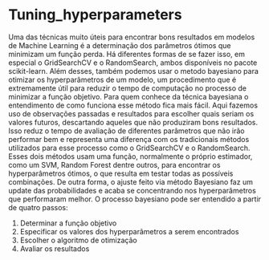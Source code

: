 # Tuning_hyperparameters

Uma das técnicas muito úteis para encontrar bons resultados em modelos de Machine Learning é a determinação dos parâmetros ótimos que minimizam um função perda. Há diferentes formas de se fazer isso, em especial o GridSearchCV e o RandomSearch, ambos disponíveis no pacote scikit-learn. Além desses, também podemos usar o metodo bayesiano para otimizar os hyperparâmetros de um modelo, um procedimento que é extremamente útil para reduzir o tempo de computação no processo de minimizar a função objetivo. 
Para quem conhece da técnica bayesiana o entendimento de como funciona esse método fica mais fácil. Aqui fazemos uso de observações passadas e resultados para escolher quais seriam os valores futuros, descartando aqueles que não produziram bons resultados. Isso reduz o tempo de avaliação de diferentes parâmetros que não irão performar bem e representa uma diferença com os tradicionais métodos utilizados para esse processo como o GridSearchCV e o RandomSearch. Esses dois métodos usam uma função, normalmente o próprio estimador, como um SVM, Random Forest dentre outros, para encontrar os hyperparâmetros ótimos, o que resulta em testar todas as possíveis combinações. De outra forma, o ajuste feito via método Bayesiano faz um update das probabilidades e acaba se concentrando nos hyperparâmetros que performaram melhor. O processo bayesiano pode ser entendido a partir de quatro passos: <br>
1. Determinar a função objetivo
2. Especificar os valores dos hyperparâmetros a serem encontrados
3. Escolher o algoritmo de otimização
4. Avaliar os resultados
